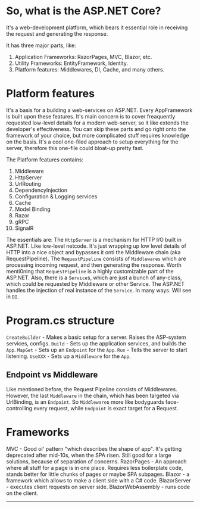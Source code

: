 So, what is the ASP.NET Core?
=============================

It's a web-development platform, which bears it essential role in receiving the request and generating the response.

It has three major parts, like:
1. Application Frameworks: RazorPages, MVC, Blazor, etc.
2. Utility Frameworks: EntityFramework, Identity.
3. Platform features: Middlewares, DI, Cache, and many others.


Platform features
=====================

It's a basis for a building a web-services on ASP.NET.
Every AppFramework is built upon these features.
It's main concern is to cover freaquently requested low-level details for a modern web-server, so it like extends the developer's effectiveness.
You can skip these parts and go right onto the framework of your choice, but more complicated stuff requires knowledge on the basis.
It's a cool one-filed approach to setup everything for the server, therefore this one-file could bloat-up pretty fast.

The Platform features contains:
1. Middleware
2. HttpServer
3. UrlRouting
4. DependencyInjection
5. Configuration & Logging services
6. Cache
7. Model Binding
8. Razor
9. gRPC
10. SignalR

The essentials are:
The `HttpServer` is a mechanism for HTTP I/O built in ASP.NET. Like low-level netcode. It's just wrapping up low level details of HTTP into a nice object and bypasses it onti the Middleware chain (aka RequestPipeline).
The `RequestPipeline` consists of `Middlewares` which are processing incoming request, and then generating the response.
Worth menti0ning that `RequestPipeline` is a highly customizable part of the ASP.NET.
Also, there is a `Service`s, which are just a bunch of any-class, which could be requested by Middleware or other Service.
The ASP.NET handles the injection of real instance of the `Service`. In many ways. Will see in `DI`.


Program.cs structure
==================

`CreateBuilder`   - Makes a basic setup for a server. Raises the ASP-system services, configs.
`Build`           - Sets up the application services, and builds the `App`.
`MapGet`          - Sets up an `Endpoint` for the `App`.
`Run`             - Tells the server to start listening.
`UseXXX`          - Sets up a `Middleware` for the `App`.

Endpoint vs Middleware
----------------------

Like mentioned before, the Request Pipeline consists of Middlewares.
However, the last `Middleware` in the chain, which has been targeted via UrlBinding, is an `Endpoint`.
So `Middleware`s more like bodyguards face-controlling every request, while `Endpoint` is exact target for a Request.


Frameworks
==============
MVC - Good ol' pattern "which describes the shape of app". It's getting deprecated after mid-10s, when the SPA risen. Still good for a large solutions, because of separation of concerns.
RazorPages - An approach where all stuff for a page is in one place. Requires less boilerplate code, stands better for little chunks of pages or maybe SPA subpages.
Blazor - a framework which allows to make a client side with a C# code.
  BlazorServer - executes client requests on server side.
  BlazorWebAssembly - runs code on the client.

---
